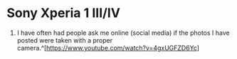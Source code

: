 # Sony Xperia 1 III/IV
1. I have often had people ask me online (social media) if the photos I have posted were taken with a proper camera.^[https://www.youtube.com/watch?v=4gxUGFZD6Yc]
